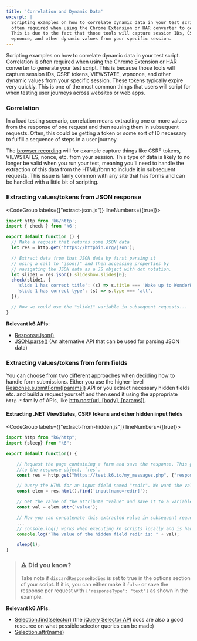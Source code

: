 ```yaml
---
title: 'Correlation and Dynamic Data'
excerpt: |
  Scripting examples on how to correlate dynamic data in your test script. Correlation is
  often required when using the Chrome Extension or HAR converter to generate your test script.
  This is due to the fact that those tools will capture session IDs, CSRF tokens, VIEWSTATE,
  wpnonce, and other dynamic values from your specific session.
---
```


Scripting examples on how to correlate dynamic data in your test script. Correlation is often
required when using the Chrome Extension or HAR converter to generate your test script. This
is because those tools will capture session IDs, CSRF tokens, VIEWSTATE, wpnonce, and other
dynamic values from your specific session. These tokens typically expire very quickly. This
is one of the most common things that users will script for when testing user journeys across
websites or web apps.

### Correlation

In a load testing scenario, correlation means extracting one or more values from the response
of one request and then reusing them in subsequent requests. Often, this could be getting
a token or some sort of ID necessary to fulfill a sequence of steps in a user journey.

The [browser recording](/using-k6/session-recording-har-support) will for example capture things like CSRF tokens,
VIEWSTATES, nonce, etc. from your session. This type of data is likely to no longer be valid when
you run your test, meaning you'll need to handle the extraction of this data from the HTML/form
to include it in subsequent requests. This issue is fairly common with any site that has forms
and can be handled with a little bit of scripting.

### Extracting values/tokens from JSON response

<CodeGroup labels={["extract-json.js"]} lineNumbers={[true]}>

```js
import http from 'k6/http';
import { check } from 'k6';

export default function () {
  // Make a request that returns some JSON data
  let res = http.get('https://httpbin.org/json');

  // Extract data from that JSON data by first parsing it
  // using a call to "json()" and then accessing properties by
  // navigating the JSON data as a JS object with dot notation.
  let slide1 = res.json().slideshow.slides[0];
  check(slide1, {
    'slide 1 has correct title': (s) => s.title === 'Wake up to WonderWidgets!',
    'slide 1 has correct type': (s) => s.type === 'all',
  });

  // Now we could use the "slide1" variable in subsequent requests...
}
```

</CodeGroup>

**Relevant k6 APIs**:

- [Response.json()](/javascript-api/k6-http/response)
- [JSON.parse()](https://developer.mozilla.org/en-US/Web/JavaScript/Reference/Global_Objects/JSON/parse)
  (An alternative API that can be used for parsing JSON data)

### Extracting values/tokens from form fields

You can choose from two different approaches when deciding how to handle form submissions.
Either you use the higher-level [Response.submitForm([params])](/javascript-api/k6-http/response/response-submitform-params) API
or you extract necessary hidden fields etc. and build a request yourself and then send it using the
appropriate `http.*` family of APIs, like [http.post(url, [body], [params])](/javascript-api/k6-http/post-url-body-params).

#### Extracting .NET ViewStates, CSRF tokens and other hidden input fields

<CodeGroup labels={["extract-from-hidden.js"]} lineNumbers={[true]}>

```js
import http from "k6/http";
import {sleep} from "k6";

export default function() {

    // Request the page containing a form and save the response. This gives you access
    //to the response object, `res`.
    const res = http.get("https://test.k6.io/my_messages.php", {"responseType": "text"});

    // Query the HTML for an input field named "redir". We want the value or "redir"
    const elem = res.html().find('input[name=redir]');

    // Get the value of the attribute "value" and save it to a variable
    const val = elem.attr('value');

    // Now you can concatenate this extracted value in subsequent requests that require it.
    ...
    // console.log() works when executing k6 scripts locally and is handy for debugging purposes
    console.log("The value of the hidden field redir is: " + val);

    sleep(1);
}
```

</CodeGroup>

> ### ⚠️ Did you know?
>
> Take note if `discardResponseBodies` is set to true in the options
> section of your script. If it is, you can either make it `false` or save the response per
> request with `{"responseType": "text"}` as shown in the example.

**Relevant k6 APIs**:

- [Selection.find(selector)](/javascript-api/k6-html/selection/selection-find-selector) (the [jQuery Selector API](http://api.jquery.com/category/selectors/)
  docs are also a good resource on what possible selector queries can be made)
- [Selection.attr(name)](/javascript-api/k6-html/selection/selection-attr-name)
